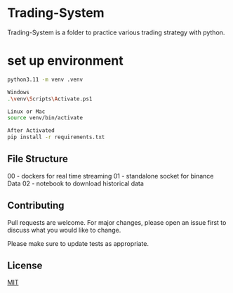 # Trading-System

Trading-System is a folder to practice various trading strategy with python.

# set up environment

```bash
python3.11 -m venv .venv 

Windows
.\venv\Scripts\Activate.ps1

Linux or Mac
source venv/bin/activate

After Activated
pip install -r requirements.txt
```

## File Structure

00 - dockers for real time streaming
01 - standalone socket for binance Data
02 - notebook to download historical data

## Contributing

Pull requests are welcome. For major changes, please open an issue first
to discuss what you would like to change.

Please make sure to update tests as appropriate.

## License

[MIT](https://choosealicense.com/licenses/mit/)